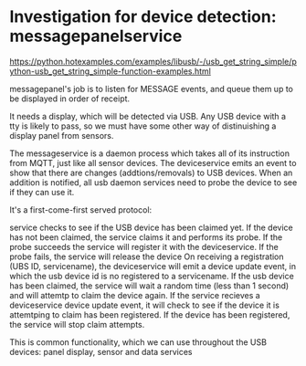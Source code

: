 # Investigation for device detection: messagepanelservice


https://python.hotexamples.com/examples/libusb/-/usb_get_string_simple/python-usb_get_string_simple-function-examples.html


messagepanel's job is to listen for MESSAGE events, and queue them up to be displayed in order of receipt.

It needs a display, which will be detected via USB. Any USB device with a tty is likely to pass, so we must have some other way of distinuishing a display panel from sensors.


The messageservice is a daemon process which takes all of its instruction from MQTT, just like all sensor devices. The deviceservice emits an event to show that there are changes (addtions/removals) to USB devices. When an addition is notified, all usb daemon services need to probe the device to see if they can use it.

It's a first-come-first served protocol: 

service checks to see if the USB device has been claimed yet.
If the device has not been claimed, the service claims it and performs its probe. 
    If the probe succeeds the service will register it with the deviceservice.
    If the probe fails, the service will release the device
On receiving a registration (UBS ID, servicename), the deviceservice will emit a device update event, in which the usb device id is no registered to a servicename.
If the usb device has been claimed, the service will wait a random time (less than 1 second) and will attemtp to claim the device again. 
If the service recieves a deviceservice device update event, it will check to see if the device it is attemtping to claim has been registered. 
    If the device has been registered, the service will stop claim attempts.

This is common functionality, which we can use throughout the USB devices: panel display, sensor and data services







